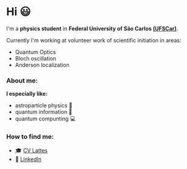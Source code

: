 # Hi :smiley:

I'm a **physics student** in **Federal University of São Carlos [(UFSCar)](https://www2.ufscar.br)**. 

Currently I'm working at volunteer work of scientific initiation in areas:
- Quantum Optics 
- Bloch oscillation
- Anderson localization

### About me:

**I especially like:** 
- astroparticle physics :satellite:
- quantum information :calling:
- quantum compunting :computer:

### How to find me:

- :mortar_board: [CV Lattes](http://lattes.cnpq.br/4549535445248752)
- :briefcase: [LinkedIn](https://www.linkedin.com/in/pedro-luís-moraes-franco-b10895146/)
